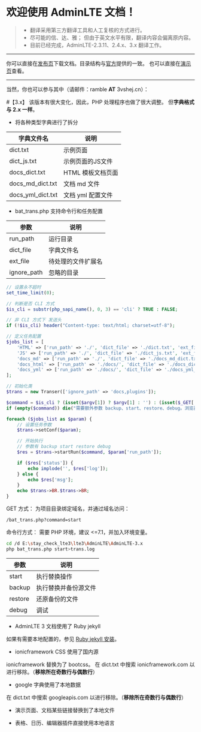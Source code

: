 # 欢迎使用 AdminLTE 文档！

> * 翻译采用第三方翻译工具和人工复核的方式进行。
> * 尽可能的信、达、雅； 但由于英文水平有限，翻译内容会偏离原内容。
> * 目前已经完成，AdminLTE-2.3.11、2.4.x、3.x 翻译工作。

----------

你可以直接在[发布页][1]下载文档。目录结构与[官方][2]提供的一致。
也可以直接在[演示页][3]查看。

----------
当然，你也可以参与其中（请邮件：ramble **AT** 3vshej.cn）：

#【3.x】
该版本有很大变化，因此，PHP 处理程序也做了很大调整。
但**字典格式与 2.x 一样**。

- 将各种类型字典进行了拆分

| 字典文件名 | 说明 |
| ------ | ------ |
| dict.txt | 示例页面 |
| dict_js.txt | 示例页面的JS文件 |
| docs_dict.txt | HTML 模板文档页面 |
| docs_md_dict.txt | 文档 md 文件 |
| docs_yml_dict.txt | 文档 yml 配置文件 |


- bat_trans.php 支持命令行和任务配置


| 参数 | 说明 |
| ------ | ------ |
| run_path | 运行目录 |
| dict_file | 字典文件名 |
| ext_file | 待处理的文件扩展名 |
| ignore_path | 忽略的目录 |

```php
// 设置永不超时
set_time_limit(0);

// 判断是否 CLI 方式
$is_cli = substr(php_sapi_name(), 0, 3) == 'cli' ? TRUE : FALSE;

// 非 CLI 方式下 发送头
if (!$is_cli) header("Content-type: text/html; charset=utf-8");

// 定义任务配置
$jobs_list = [
    'HTML' => ['run_path' => './', 'dict_file' => './dict.txt', 'ext_file' => '.html', 'ignore_path' => '/docs,/plugins'],
    'JS' => ['run_path' => './', 'dict_file' => './dict_js.txt', 'ext_file' => '.js', 'ignore_path' => '/docs,/plugins,/build'],
    'docs_md' => ['run_path' => './', 'dict_file' => './docs_md_dict.txt', 'ext_file' => '.md', 'ignore_path' => ''],
    'docs_html' => ['run_path' => './docs/', 'dict_file' => './docs_dict.txt', 'ext_file' => '.html', 'ignore_path' => ''],
    'docs_yml' => ['run_path' => './docs/', 'dict_file' => './docs_yml_dict.txt', 'ext_file' => '.yml', 'ignore_path' => ''],
];

// 初始化类
$trans = new Transer(['ignore_path' => 'docs,plugins']);

$command = $is_cli ? (isset($argv[1]) ? $argv[1] : '') : (isset($_GET['command']) ? $_GET['command'] : '');
if (empty($command)) die("需要额外参数 backup、start、restore、debug。浏览器使用请传递 command 参数。");

foreach ($jobs_list as $param) {
    // 设置任务参数
    $trans->setConf($param);

    // 开始执行
    // 参数有 backup start restore debug
    $res = $trans->startRun($command, $param['run_path']);

    if ($res['status']) {
        echo implode('', $res['log']);
    } else {
        echo $res['msg'];
    }
    echo $trans->BR.$trans->BR;
}
```

GET 方式：
为项目目录绑定域名，并通过域名访问：
```html
/bat_trans.php?command=start
```

命令行方式：
需要 PHP 环境，建议 <=7.1，并加入环境变量。
```bash
cd /d E:\stay_check_lte3\lte3\AdminLTE\AdminLTE-3.x
php bat_trans.php start>trans.log
```

| 参数 | 说明 |
| ------ | ------ |
| start | 执行替换操作 |
| backup | 执行替换并备份源文件 |
| restore | 还原备份的文件 |
| debug | 调试 |


- AdminLTE 3 文档使用了 Ruby jekyll

如果有需要本地配置的，参见 [Ruby jekyll 安装][4]。

- ionicframework CSS 使用了国内源

ionicframework 替换为了 bootcss。
在 dict.txt 中搜索 ionicframework.com 以进行移除。（**移除所在奇数行与偶数行**）

- google 字典使用了本地数据

在 dict.txt 中搜索 googleapis.com 以进行移除。（**移除所在奇数行与偶数行**）

- 演示页面、文档某些链接替换到了本地文件

- 表格、日历、编辑器插件直接使用本地语言


  [1]: https://github.com/wangyouworld/AdminLTE_CN/releases
  [2]: https://adminlte.io/
  [3]: https://3vshej.cn/AdminLTE/
  [4]: https://ramble.3vshej.cn/ruby-jekyll-install